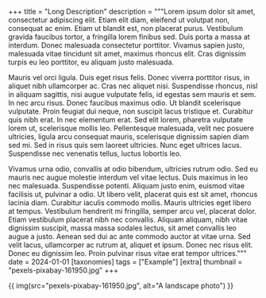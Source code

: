 +++
title = "Long Description"
description = """Lorem ipsum dolor sit amet, consectetur adipiscing elit. Etiam elit diam, eleifend ut volutpat non, consequat ac enim. Etiam ut blandit est, non placerat purus. Vestibulum gravida faucibus tortor, a fringilla lorem finibus sed. Duis porta a massa at interdum. Donec malesuada consectetur porttitor. Vivamus sapien justo, malesuada vitae tincidunt sit amet, maximus rhoncus elit. Cras dignissim turpis eu leo porttitor, eu aliquam justo malesuada.

Mauris vel orci ligula. Duis eget risus felis. Donec viverra porttitor risus, in aliquet nibh ullamcorper ac. Cras nec aliquet nisi. Suspendisse rhoncus, nisl in aliquam sagittis, nisi augue vulputate felis, id egestas sem mauris et sem. In nec arcu risus. Donec faucibus maximus odio. Ut blandit scelerisque vulputate. Proin feugiat dui neque, non suscipit lacus tristique et. Curabitur quis nibh erat. In nec elementum erat. Sed elit lorem, pharetra vulputate lorem ut, scelerisque mollis leo. Pellentesque malesuada, velit nec posuere ultricies, ligula arcu consequat mauris, scelerisque dignissim sapien diam sed mi. Sed in risus quis sem laoreet ultricies. Nunc eget ultrices lacus. Suspendisse nec venenatis tellus, luctus lobortis leo.

Vivamus urna odio, convallis at odio bibendum, ultricies rutrum odio. Sed eu mauris nec augue molestie interdum vel vitae lectus. Duis maximus in leo nec malesuada. Suspendisse potenti. Aliquam justo enim, euismod vitae facilisis ut, pulvinar a odio. Ut libero velit, placerat quis est sit amet, rhoncus lacinia diam. Curabitur iaculis commodo mollis. Mauris ultricies eget libero at tempus. Vestibulum hendrerit mi fringilla, semper arcu vel, placerat dolor. Etiam vestibulum placerat nibh nec convallis. Aliquam aliquam, nibh vitae dignissim suscipit, massa massa sodales lectus, sit amet convallis leo augue a justo. Aenean sed dui ac ante commodo auctor at vitae urna. Sed velit lacus, ullamcorper ac rutrum at, aliquet et ipsum. Donec nec risus elit. Donec eu dignissim leo. Proin pulvinar risus vitae erat tempor ultrices."""
date = 2024-01-01
[taxonomies]
tags = ["Example"]
[extra]
thumbnail = "pexels-pixabay-161950.jpg"
+++

{{ img(src="pexels-pixabay-161950.jpg", alt="A landscape photo") }}